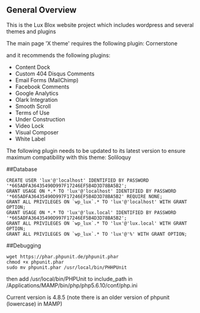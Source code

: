 ## General Overview

This is the Lux Blox website project which includes wordpress and 
several themes and plugins

The main page 'X theme' requires the following plugin: Cornerstone

and it recommends the following plugins: 
  * Content Dock
  * Custom 404 Disqus Comments
  * Email Forms (MailChimp)
  * Facebook Comments
  * Google Analytics
  * Olark Integration
  * Smooth Scroll
  * Terms of Use
  * Under Construction
  * Video Lock
  * Visual Composer
  * White Label
  
The following plugin needs to be updated to its latest version to ensure maximum 
compatibility with this theme: Soliloquy

##Database

```
CREATE USER 'lux'@'localhost' IDENTIFIED BY PASSWORD '*665ADFA36435490D997F17246EF5B4D3D78BA5B2'; 
GRANT USAGE ON *.* TO 'lux'@'localhost' IDENTIFIED BY PASSWORD '*665ADFA36435490D997F17246EF5B4D3D78BA5B2' REQUIRE NONE; 
GRANT ALL PRIVILEGES ON `wp_lux`.* TO 'lux'@'localhost' WITH GRANT OPTION;
GRANT USAGE ON *.* TO 'lux'@'lux.local' IDENTIFIED BY PASSWORD '*665ADFA36435490D997F17246EF5B4D3D78BA5B2';
GRANT ALL PRIVILEGES ON `wp_lux`.* TO 'lux'@'lux.local' WITH GRANT OPTION;
GRANT ALL PRIVILEGES ON `wp_lux`.* TO 'lux'@'%' WITH GRANT OPTION;
```

##Debugging

```
wget https://phar.phpunit.de/phpunit.phar
chmod +x phpunit.phar
sudo mv phpunit.phar /usr/local/bin/PHHPUnit
```

then add /usr/local/bin/PHPUnit to include_path in /Applications/MAMP/bin/php/php5.6.10/conf/php.ini

Current version is 4.8.5 (note there is an older version of phpunit (lowercase) in MAMP)
